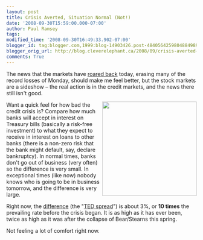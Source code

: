 ```yaml
---
layout: post
title: Crisis Averted, Situation Normal (Not!)
date: '2008-09-30T15:59:00.000-07:00'
author: Paul Ramsey
tags: 
modified_time: '2008-09-30T16:49:33.902-07:00'
blogger_id: tag:blogger.com,1999:blog-14903426.post-4840564259804884989
blogger_orig_url: http://blog.cleverelephant.ca/2008/09/crisis-averted-situation-normal-not.html
comments: True
---
```


The news that the markets have [roared back](http://www.msnbc.msn.com/id/3683270/) today, erasing many of the record losses of Monday, should make me feel better, but the stock markets are a sideshow &ndash; the real action is in the credit markets, and the news there still isn't good.

<img src="http://munshigi.com/images/Teddy.jpg" style="float:right;width:250px;height:250px;" />Want a quick feel for how bad the credit crisis is? Compare how much banks will accept in interest on Treasury bills (basically a risk-free investment) to what they expect to receive in interest on loans to other banks (there is a non-zero risk that the bank might default, say, declare bankruptcy).  In normal times, banks don't go out of business (very often) so the difference is very small.  In exceptional times (like now) nobody knows who is going to be in business tomorrow, and the difference is very large. 

Right now, the [difference](http://www.bloomberg.com/apps/cbuilder?ticker1=.TEDSP%3AIND) (the "[TED spread](http://krugman.blogs.nytimes.com/2008/03/14/my-friend-ted/)") is about 3%, or **10 times** the prevailing rate before the crisis began. It is as high as it has ever been, twice as high as it was after the collapse of Bear/Stearns this spring.

Not feeling a lot of comfort right now.

